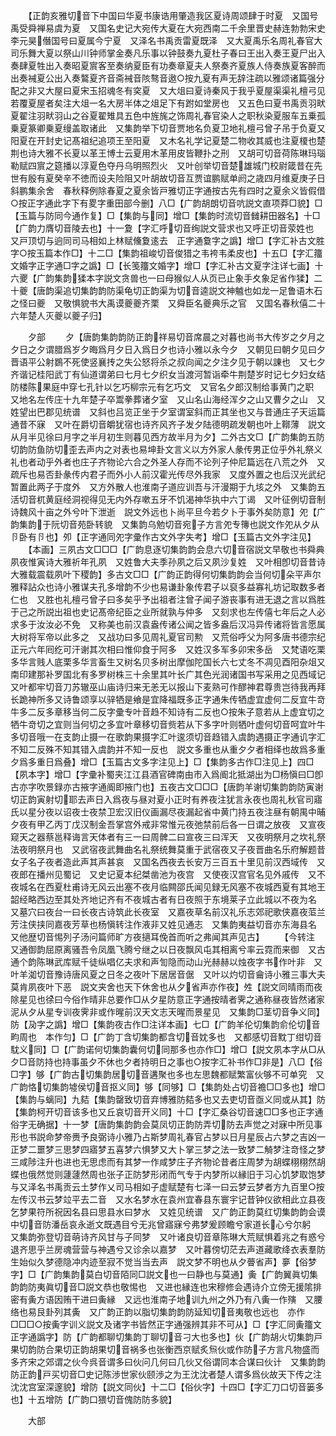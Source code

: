 <!-- { "loadSidebar": true } -->
　　【正韵亥雅切音下中国曰华夏书康诰用肇造我区夏诗周颂肆于时夏　又国号禹受舜禅易虞为夏　又国名史记大宛传大夏在大宛西南二千余里晋史赫连勃勃宋史李元昊僭国号曰夏属今宁夏　又泽名书禹贡雷夏既泽　又大夏禹乐名周礼春官大司乐舞大夏以祭山川钟师掌金奏凡乐事以钟鼓奏九夏杜子春曰王出入奏王夏尸出入奏肆夏牲出入奏昭夏賔客至奏纳夏臣有功奏章夏夫人祭奏齐夏族人侍奏族夏客醉而出奏裓夏公出入奏鷔夏齐音斋裓音陔骜音遨○按九夏有声无辞注疏以雅颂诸篇强分配之非又大屋曰夏宋玉招魂冬有穾夏　又大俎曰夏诗秦风于我乎夏屋渠渠礼檀弓见若覆夏屋者矣注大俎一名大房半体之俎足下有跗如堂房也　又五色曰夏书禹贡羽畎夏翟注羽畎羽山之谷夏翟雉具五色中旌旄之饰周礼春官染人之职秋染夏服车五乗孤乗夏篆卿乗夏缦盖取诸此　又集韵举下切音贾地名负夏卫地礼檀弓曾子吊于负夏又阳夏在开封史记髙祖纪追项王至阳夏　又木名礼学记夏楚二物收其威也注夏榎也楚荆也诗大雅不长夏以革王博士云夏用木革用皮皆鞭扑之刑　又胡可切音荷陈琳玛瑙勒赋四賔之筵播以淳夏色夺丹乌明照烈火　又叶创举切音楚雄城门校尉箴昔在先世有殷有夏癸辛不徳而设夫险阻又叶胡故切音互贾谊鹏赋单阏之歳四月维夏庚子日斜鹏集余舍　春秋释例除春夏之夏余皆戸雅切正字通按古先有四时之夏余义皆假借○按正字通此字下有畟字重田部今删】八□【广韵胡朗切音吭説文直项莽□貌】□【玉篇与防同今通作复】□【集韵与同】增□【集韵时流切音雠耕田器名】十□【广韵力膺切音陵去也】十一夐【字汇呼切音绚説文营求也又呼正切音荥姓也　又戸顶切与逈同司马相如上林赋儵夐逺去　正字通敻字之譌】增□【字汇补古文胜字○按玉篇本作□】十二□【集韵祖峻切音俊猎之韦袴韦柔皮也】十五□【字汇籒文婚字正字通□字之譌】□【长笺籒文婚字】增□【字汇补古文夏字注详七画】十六夒【广韵集韵猱本字説文贪兽也一曰母猴似人从页已止象手夊象足省作猱】二十夔【唐韵渠追切集韵韵防渠龟切正韵渠为切音逵説文神魖也如龙一足鲁语木石之怪曰夔　又敬惧貌书大禹谟夔夔齐栗　又舜臣名夔典乐之官　又国名春秋僖二十六年楚人灭夔以夔子归】

　　夕部
　　夕【唐韵集韵韵防正韵祥易切音席晨之对暮也尚书大传岁之夕月之夕日之夕谓腊爲岁夕晦爲月夕日入爲日夕也诗小雅以永今夕　又朝见曰朝夕见曰夕晋语平公射鷃不死使竖襄抟之失公怒将杀之叔向闻之夕注夕见于朝以諌也　又七夕齐谐记桂阳武丁有仙道谓弟曰七月七夕织女当渡河暂诣牵牛荆楚岁时记七夕妇女结防楼陈果庭中穿七孔针以乞巧柳宗元有乞巧文　又官名夕郎汉制给事黄门之职　又地名左传庄十九年楚子卒鬻拳葬诸夕室　又山名山海经浑夕之山又曹夕之山　又姓望出巴郡见统谱　又斜也吕览正坐于夕室谓室斜而正其坐也又与昔通庄子天运篇通昔不寐　又叶在爵切音皭犹宿也诗齐风齐子发夕陆德明疏发朝也叶上鞹薄　説文从月半见徐曰月字之半月初生则暮见西方故半月为夕】二外古文□【广韵集韵五防切韵防鱼防切歪去声内之对表也易坤卦文言义以方外家人彖传男正位乎外礼祭义礼也者动乎外者也庄子齐物论六合之外圣人存而不论列子仲尼篇远在八荒之外　又疏斥也易否卦彖传内君子而外小人前汉霍光传尽外我家　又度外置之也后汉光武纪暂置此两子于度外　又方外散人也淮南子道应训吾与汗漫期于九垓之外　又集韵五活切音杌黄庭经洞视得见无内外存嗽五牙不饥渴神华执中六丁谒　又叶征例切音制诗魏风十亩之外兮叶下泄逝　説文外远也卜尚平旦今若夕卜于事外矣防意】夗【广韵集韵于阮切音苑卧转貌　又集韵乌勉切音宛子方言夗专簙也説文作夗从夕从卪卧有卪也】夘【正字通同夗字彚作古文外字失考】增□【玉篇古文外字注见】
　　【本画】三夙古文□□□【广韵息逐切集韵韵会息六切音宿説文早敬也书舜典夙夜惟寅诗大雅祈年孔夙　又姓鲁大夫季孙夙之后又夙沙复姓　又叶相卽切音昔诗大雅载震载夙叶下稷韵】多古文□□【广韵正韵得何切集韵韵会当何切朵平声尔雅释詀众也诗小雅谋夫孔多增韵不少也易谦卦象传君子以裒多益寡礼坊记取数多者仁也　又胜也礼檀弓曾子曰多矣乎予出祖者注曾子闻子游丧事有进无退之言以爲胜于己之所説出祖也史记髙帝纪臣之业所就孰与仲多　又刻求也左传僖七年后之人必求多于汝汝必不免　又称美也前汉袁盎传诸公闻之皆多盎后汉冯异传诸将皆言愿属大树将军帝以此多之　又战功曰多见周礼夏官司勲　又荒俗呼父为阿多唐书德宗纪正元六年囘纥可汗谢其次相曰惟仰食于阿多　又姓汉多军多卯宋多岳　又梵语吃栗多华言贱人底栗多华言畜生又树名贝多树出摩伽陀国长六七丈冬不凋见酉阳杂俎又南印建那补罗国北有多罗树株三十余里其叶长广其色光润诸国书写采用之见西域记　又叶都牢切音刀苏辙巫山庙诗归来无恙无以报山下麦熟可作醪神君尊贵岂待我再拜长跪神所多又诗鲁颂享以骍牺是飨是宜降福既多正字通朱传牺虚宜虚何二反宜牛竒牛多二反多章移当何二反字彚专叶音趋不知诗有二反也○按朱子意若从上虚宜切之牺牛竒切之宜则当何切之多宜叶章移切音赀若从下多字叶则牺叶虚何切音呵宜叶牛多切音哦一在支韵止摄一在歌韵果摄字汇叶逡须切音趋错入虞韵遇摄正字通讥字汇不知二反殊不知其错入虞韵并不知一反也　説文多重也从重夕夕者相绎也故爲多重夕爲多重日爲叠】增□【玉篇古文多字注见上】□【集韵多古作□注见上】四□【夙本字】增□【字彚补蜀夹江江县酒官碑南由市入爲阍北抵湖出为□杨愼曰□卽古亦字吹景録亦古掖字通阍即掖门也】五夜古文□□□【唐韵羊谢切集韵韵防寅谢切正韵寅射切耶去声日入爲夜与昼对夏小正时有养夜注犹言永夜也周礼秋官司寤氏以星分夜以诏夜士夜禁卫宏汉旧仪画漏尽夜漏起省中黄门持五夜注昼有朝禺中晡夕夜有甲乙丙丁戊汉制金吾掌宫外戒非常惟元夜弛禁前后各一日谓之放夜　又宣夜窥天之器蔡邕释诲言天体者有三一曰周髀二曰宣夜三曰浑天　又夜明祭月之坎礼祭法夜明祭月也　又武宿夜武舞曲名礼祭统舞莫重于武宿夜又子夜晋曲名乐府解题昔女子名子夜者造此声其声甚哀　又国名西夜去长安万三百五十里见前汉西域传　又夜郎在播州见蜀记　又史记夏本纪桀凿池为夜宫　又使夜汉宫官名见外戚传　又不夜城名在西夏杜甫诗无风云出塞不夜月临闗邵氏闻见録无风塞不夜城西夏有其地王韶经略西边至其处齐地记齐有不夜城古者有日夜照于东境莱子立此城以不夜为名　又墓穴曰夜台一曰长夜古诗筑此长夜室　又嘉夜草名前汉礼乐志郊祀歌侠嘉夜菃兰芳注侠挟同嘉夜芳草也杨愼转注作液非又姓见通志　又集韵夷益切音亦东海县名　又他歴切音惕列子汤问篇师旷方夜擿耳俛首而听之弗闻其声见古】
　　【今转注　又通御韵屈原离骚吾令凤凰飞腾兮继之以日夜飘风屯其相离兮率云霓而来御　又古通个韵陈琳武库赋千徒纵唱亿夫求和声訇隐而动山光赫赫以烛夜字书作叶非　又叶羊洳切音豫诗唐风夏之日冬之夜叶下居居音倨　又叶以灼切音龠诗小雅三事大夫莫肯夙夜叶下恶　説文夹舍也天下休舍也从夕省声亦作夜】夝【説文同晴雨而夜除星见也徐曰今俗作晴非总要作□从夕星防意正字通按晴者霁之通称昼夜皆然诸家泥从夕从星专训夜霁非或作暒前汉天文志天暒而景星见　又集韵□茎切音争义同】防【夃字之譌】增□【集韵夜古作□注详本画】七□【广韵羊伦切集韵俞伦切音畇周也　本作匀】□【广韵丁含切集韵都含切音妉多也　又都感切音黕丁绀切音馾义同】□【广韵诺何切集韵囊何切同那多也亦作□】增□【説文夙本字从□从夕□音防持也持事虽夕不休也夕者持明日之事也○按字汇补书作□非是】八□【俗□字】够【广韵古切集韵居切音遘聚也多也左思魏都赋繁富伙够不可单究　又广韵恪切集韵墟侯切音抠义同】够【同够】□【集韵处占切音襜□□多也】增□【集韵与螭同】九夡【集韵罄致切音弃博雅防夡多也又去吏切音亟义同或从其】防【集韵柯开切音该多也又丘哀切音开义同】十□【字汇桑谷切音速□□多也正字通俗字无确据】十一梦【唐韵集韵韵会莫凤切正韵防弄切防去声觉之对寐中所见事形也书説命梦帝赉予良弼诗小雅乃占斯梦周礼春官占梦以日月星辰占六梦之吉凶一正梦二噩梦三思梦四寤梦五喜梦六惧梦又大卜掌三梦之法一致梦二觭梦注竒怪之梦三咸陟注升也进也无思虑而有其梦一作咸梦庄子齐物论昔者庄周梦为胡蝶栩栩然胡蝶也俄然觉则蘧蘧然周也张子正防梦形闭而气专于内梦所以縁旧于习心饥梦取饱梦与又泽名书禹贡云土梦作乂司马相如子虚赋楚有七泽一曰云梦云梦者方九百里○按左传汉书云梦竝平去二音　又水名梦水在袁州宜春县东寰宇记昔钟仪欲相此立县夜乞梦果符所祝因名县曰思县水曰梦水　又姓见统谱　又广韵正韵莫红切集韵韵会谟中切音防潘岳哀永逝文既遇目兮无兆曾寤寐兮弗梦爰顾瞻兮家道长心兮尔躬　又集韵弥登切音萌诗齐风甘与子同梦　又叶诸良切音章陈琳大荒赋惧着兆之有惑兮退齐思乎兰房魂营营与神遇兮又诊余以嘉梦　又叶暮傍切茫去声道藏歌绛衣表羣防生始似久梦德隐冲内迹至寂不觉当当去声　説文梦不明也从夕瞢省声】夣【俗梦字】□【广韵集韵莫白切音陌同□説文也一曰静也与莫通】夤【广韵翼眞切集韵韵防夷眞切音□説文恭也敬惕也　又进也縁连也宋穆修会遇诗介立傍无援隂排密有夤方语因贿干进曰夤縁　又远也淮南子地训九州之外乃有八夤一作殥　又腰络也易艮卦列其夤　又广韵正韵以脂切集韵韵防延知切音夷敬也远也　亦作□□□○按夤字训义説文及诸字书皆然正字通强辨其非不可从】□【字汇同夤籒文正字通譌字】防【广韵都聊切集韵丁聊切音刁大也多也】伙【广韵胡火切集韵戸果切韵防合果切正韵胡果切音祸多也张衡西京赋炙炰伙或作防子方言凡物盛而多齐宋之郊谓之伙今呉音谓多曰伙问几何曰几伙又俗谓同本合谋曰伙计　又集韵韵防正韵戸买切音□史记陈渉世家伙颐渉之为王沈沈者楚人谓多爲伙故天下传之注沈沈宫室深邃貌】增防【説文同伙】十二□【俗伙字】十四□【字汇刀口切音篓多也】十五增防【广韵口猥切音傀防防多貌】

　　大部
